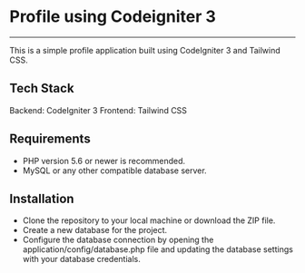 # Profile using Codeigniter 3
<hr>
This is a simple profile application built using CodeIgniter 3 and Tailwind CSS.

## Tech Stack
Backend: CodeIgniter 3
Frontend: Tailwind CSS

## Requirements
- PHP version 5.6 or newer is recommended.
- MySQL or any other compatible database server.

## Installation
- Clone the repository to your local machine or download the ZIP file.
- Create a new database for the project.
- Configure the database connection by opening the application/config/database.php file and updating the database settings with your database credentials.
